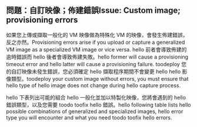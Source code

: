 ## <a name="issue-custom-image-provisioning-errors"></a><span data-ttu-id="33c2d-101">問題：自訂映像；佈建錯誤</span><span class="sxs-lookup"><span data-stu-id="33c2d-101">Issue: Custom image; provisioning errors</span></span>
<span data-ttu-id="33c2d-102">如果您上傳或擷取一般化的 VM 映像做為特殊化 VM 的映像，會發生佈建錯誤，反之亦然。</span><span class="sxs-lookup"><span data-stu-id="33c2d-102">Provisioning errors arise if you upload or capture a generalized VM image as a specialized VM image or vice versa.</span></span> <span data-ttu-id="33c2d-103">hello 前者會導致佈建的逾時錯誤而 hello 後者會導致佈建失敗。</span><span class="sxs-lookup"><span data-stu-id="33c2d-103">hello former will cause a provisioning timeout error and hello latter will cause a provisioning failure.</span></span> <span data-ttu-id="33c2d-104">toodeploy 您的自訂映像未發生錯誤，您必須確定 hello 擷取程序期間不會變更 hello hello 影像類型。</span><span class="sxs-lookup"><span data-stu-id="33c2d-104">toodeploy your custom image without errors, you must ensure that hello type of hello image does not change during hello capture process.</span></span>

<span data-ttu-id="33c2d-105">hello 下表列出可能的組合 hello 一般化並加以特製化映像，您將會遇到的 hello 錯誤類型，以及您需要 toodo toofix hello 錯誤。</span><span class="sxs-lookup"><span data-stu-id="33c2d-105">hello following table lists hello possible combinations of generalized and specialized images, hello error type you will encounter and what you need toodo toofix hello errors.</span></span>

